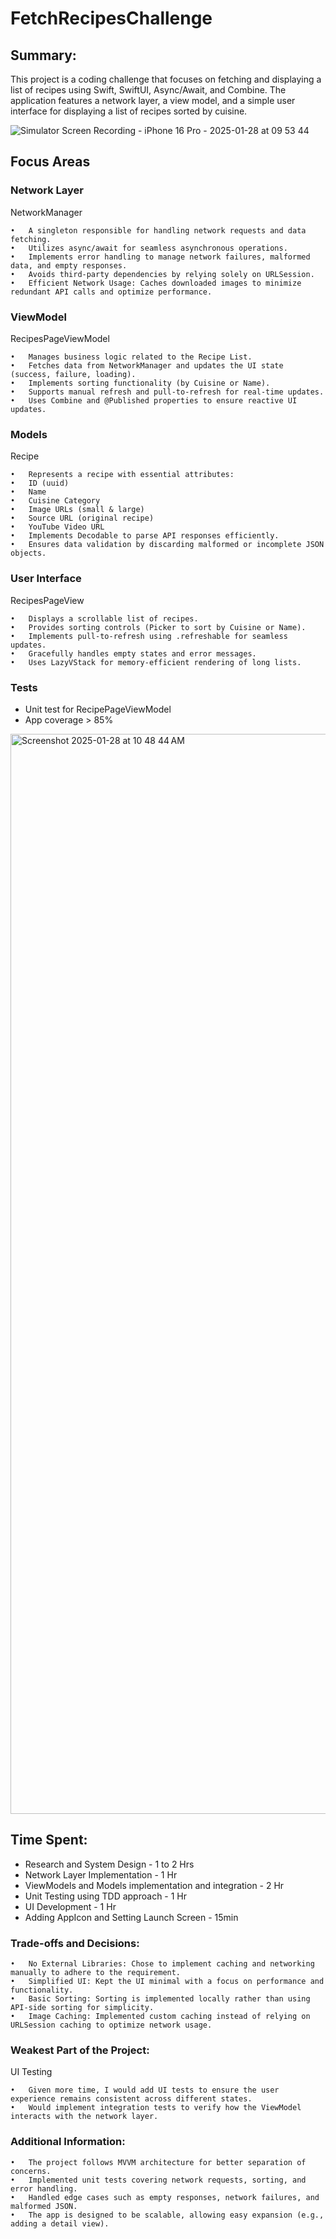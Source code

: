 # FetchRecipesChallenge

## Summary: 
This project is a coding challenge that focuses on fetching and displaying a list of recipes using Swift, SwiftUI, Async/Await, and Combine. The application features a network layer, a view model, and a simple user interface for displaying a list of recipes sorted by cuisine.

![Simulator Screen Recording - iPhone 16 Pro - 2025-01-28 at 09 53 44](https://github.com/user-attachments/assets/0586df32-e64c-434a-873d-dbe6ff739564)

## Focus Areas

### Network Layer

NetworkManager

	•	A singleton responsible for handling network requests and data fetching.
	•	Utilizes async/await for seamless asynchronous operations.
	•	Implements error handling to manage network failures, malformed data, and empty responses.
	•	Avoids third-party dependencies by relying solely on URLSession.
	•	Efficient Network Usage: Caches downloaded images to minimize redundant API calls and optimize performance.

### ViewModel

RecipesPageViewModel

	•	Manages business logic related to the Recipe List.
	•	Fetches data from NetworkManager and updates the UI state (success, failure, loading).
	•	Implements sorting functionality (by Cuisine or Name).
	•	Supports manual refresh and pull-to-refresh for real-time updates.
	•	Uses Combine and @Published properties to ensure reactive UI updates.

### Models

Recipe

	•	Represents a recipe with essential attributes:
	•	ID (uuid)
	•	Name
	•	Cuisine Category
	•	Image URLs (small & large)
	•	Source URL (original recipe)
	•	YouTube Video URL
	•	Implements Decodable to parse API responses efficiently.
	•	Ensures data validation by discarding malformed or incomplete JSON objects.

### User Interface

RecipesPageView

	•	Displays a scrollable list of recipes.
	•	Provides sorting controls (Picker to sort by Cuisine or Name).
	•	Implements pull-to-refresh using .refreshable for seamless updates.
	•	Gracefully handles empty states and error messages.
	•	Uses LazyVStack for memory-efficient rendering of long lists.

 ### Tests

 * Unit test for RecipePageViewModel 
 * App coverage > 85%

<img width="1728" alt="Screenshot 2025-01-28 at 10 48 44 AM" src="https://github.com/user-attachments/assets/e5ebff07-1733-48e4-9e9f-83b91e64c398" />



## Time Spent:
* Research and System Design - 1 to 2 Hrs
* Network Layer Implementation - 1 Hr
* ViewModels and Models implementation and integration - 2 Hr
* Unit Testing using TDD approach - 1 Hr
* UI Development - 1 Hr
* Adding AppIcon and Setting Launch Screen - 15min

### Trade-offs and Decisions: 

	•	No External Libraries: Chose to implement caching and networking manually to adhere to the requirement.
	•	Simplified UI: Kept the UI minimal with a focus on performance and functionality.
	•	Basic Sorting: Sorting is implemented locally rather than using API-side sorting for simplicity.
	•	Image Caching: Implemented custom caching instead of relying on URLSession caching to optimize network usage.
 
### Weakest Part of the Project: 
UI Testing 

	•	Given more time, I would add UI tests to ensure the user experience remains consistent across different states.
	•	Would implement integration tests to verify how the ViewModel interacts with the network layer.

### Additional Information:

	•	The project follows MVVM architecture for better separation of concerns.
	•	Implemented unit tests covering network requests, sorting, and error handling.
	•	Handled edge cases such as empty responses, network failures, and malformed JSON.
	•	The app is designed to be scalable, allowing easy expansion (e.g., adding a detail view).
